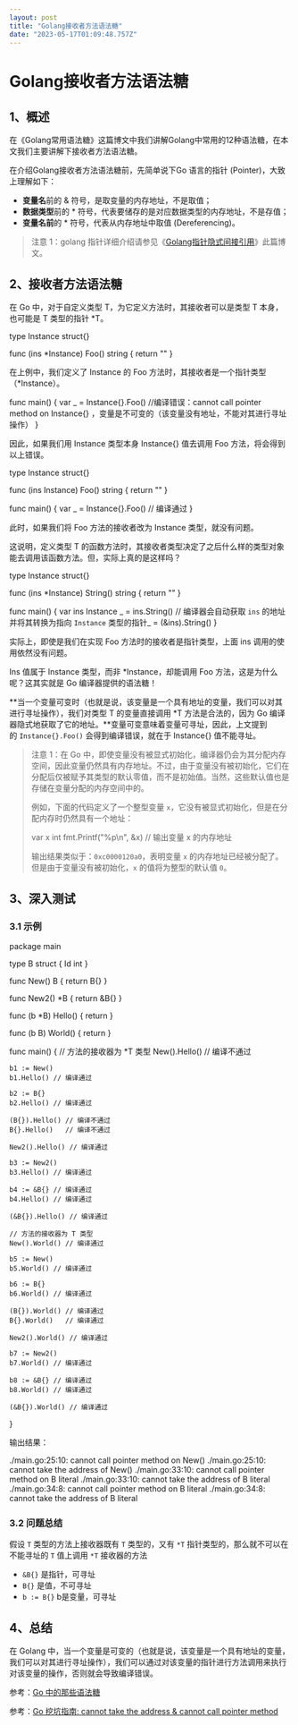 ```yaml
---
layout: post
title: "Golang接收者方法语法糖"
date: "2023-05-17T01:09:48.757Z"
---
```

Golang接收者方法语法糖
==============

1、概述
----

在《Golang常用语法糖》这篇博文中我们讲解Golang中常用的12种语法糖，在本文我们主要讲解下接收者方法语法糖。

在介绍Golang接收者方法语法糖前，先简单说下Go 语言的指针 (Pointer)，大致上理解如下：

*   **变量名**前的 & 符号，是取变量的内存地址，不是取值；
*   **数据类型**前的 \* 符号，代表要储存的是对应数据类型的内存地址，不是存值；
*   **变量名前**的 \* 符号，代表从内存地址中取值 (Dereferencing)。

> 注意 1：golang 指针详细介绍请参见《[Golang指针隐式间接引用](https://www.cnblogs.com/zhangmingcheng/p/17403603.html)》此篇博文。

2、接收者方法语法糖
----------

在 Go 中，对于自定义类型 T，为它定义方法时，其接收者可以是类型 T 本身，也可能是 T 类型的指针 \*T。

type Instance struct{}

func (ins \*Instance) Foo() string {
 return ""
}

在上例中，我们定义了 Instance 的 Foo 方法时，其接收者是一个指针类型（\*Instance）。

func main() {
 var \_ = Instance{}.Foo() //编译错误：cannot call pointer method on Instance{} ，变量是不可变的（该变量没有地址，不能对其进行寻址操作）
}

因此，如果我们用 Instance 类型本身 Instance{} 值去调用 Foo 方法，将会得到以上错误。

type Instance struct{}

func (ins Instance) Foo() string {
 return ""
}

func main() {
 var \_ = Instance{}.Foo() // 编译通过
}

此时，如果我们将 Foo 方法的接收者改为 Instance 类型，就没有问题。

这说明，定义类型 T 的函数方法时，其接收者类型决定了之后什么样的类型对象能去调用该函数方法。但，实际上真的是这样吗？

type Instance struct{}

func (ins \*Instance) String() string {
 return ""
}

func main() {
 var ins Instance
 \_ = ins.String() // 编译器会自动获取 `ins` 的地址并将其转换为指向 `Instance` 类型的指针\_ = (&ins).String()
}

实际上，即使是我们在实现 Foo 方法时的接收者是指针类型，上面 ins 调用的使用依然没有问题。

Ins 值属于 Instance 类型，而非 \*Instance，却能调用 Foo 方法，这是为什么呢？这其实就是 Go 编译器提供的语法糖！

**当一个变量可变时（也就是说，该变量是一个具有地址的变量，我们可以对其进行寻址操作），我们对类型 T 的变量直接调用 \*T 方法是合法的，因为 Go 编译器隐式地获取了它的地址。**变量可变意味着变量可寻址，因此，上文提到的 `Instance{}.Foo()` 会得到编译错误，就在于 Instance{} 值不能寻址。

> 注意 1：在 Go 中，即使变量没有被显式初始化，编译器仍会为其分配内存空间，因此变量仍然具有内存地址。不过，由于变量没有被初始化，它们在分配后仅被赋予其类型的默认零值，而不是初始值。当然，这些默认值也是存储在变量分配的内存空间中的。
> 
> 例如，下面的代码定义了一个整型变量 `x`，它没有被显式初始化，但是在分配内存时仍然具有一个地址：
> 
> var x int
> fmt.Printf("%p\\n", &x) // 输出变量 x 的内存地址
> 
> 输出结果类似于：`0xc0000120a0`，表明变量 `x` 的内存地址已经被分配了。但是由于变量没有被初始化，`x` 的值将为整型的默认值 `0`。　　

3、深入测试
------

### 3.1 示例

package main

type B struct {
    Id int
}

func New() B {
    return B{}
}

func New2() \*B {
    return &B{}
}

func (b \*B) Hello() {
    return
}

func (b B) World() {
    return
}

func main() {
    // 方法的接收器为 \*T 类型
    New().Hello() // 编译不通过

    b1 := New()
    b1.Hello() // 编译通过

    b2 := B{}
    b2.Hello() // 编译通过

    (B{}).Hello() // 编译不通过
    B{}.Hello()   // 编译不通过

    New2().Hello() // 编译通过

    b3 := New2()
    b3.Hello() // 编译通过

    b4 := &B{} // 编译通过
    b4.Hello() // 编译通过

    (&B{}).Hello() // 编译通过

    // 方法的接收器为 T 类型
    New().World() // 编译通过

    b5 := New()
    b5.World() // 编译通过

    b6 := B{}
    b6.World() // 编译通过

    (B{}).World() // 编译通过
    B{}.World()   // 编译通过

    New2().World() // 编译通过

    b7 := New2()
    b7.World() // 编译通过

    b8 := &B{} // 编译通过
    b8.World() // 编译通过

    (&B{}).World() // 编译通过
}

输出结果：

./main.go:25:10: cannot call pointer method on New()
./main.go:25:10: cannot take the address of New()
./main.go:33:10: cannot call pointer method on B literal
./main.go:33:10: cannot take the address of B literal
./main.go:34:8: cannot call pointer method on B literal
./main.go:34:8: cannot take the address of B literal

### 3.2 问题总结

假设 `T` 类型的方法上接收器既有 `T` 类型的，又有 `*T` 指针类型的，那么就不可以在不能寻址的 `T` 值上调用 `*T` 接收器的方法

*   `&B{}` 是指针，可寻址
*   `B{}` 是值，不可寻址
*   `b := B{}` b是变量，可寻址

4、总结 
-----

在 Golang 中，当一个变量是可变的（也就是说，该变量是一个具有地址的变量，我们可以对其进行寻址操作），我们可以通过对该变量的指针进行方法调用来执行对该变量的操作，否则就会导致编译错误。

参考：[Go 中的那些语法糖](https://mp.weixin.qq.com/s/cptwLjQBLI7C0l7jHVWx9g)

参考：[Go 挖坑指南: cannot take the address & cannot call pointer method](https://segmentfault.com/a/1190000021206532)